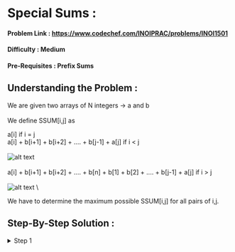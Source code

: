 # Special Sums :

#### Problem Link : https://www.codechef.com/INOIPRAC/problems/INOI1501
#### Difficulty : Medium
#### Pre-Requisites : Prefix Sums

## Understanding the Problem :

We are given two arrays of N integers -> a and b \
\
We define SSUM[i,j] as

a[i] if i = j \
a[i] + b[i+1] + b[i+2] + .... + b[j-1] + a[j]  if i < j \
\
![alt text](https://i.imgur.com/tr4ZGmN.png)\
\
a[i] + b[i+1] + b[i+2] + .... + b[n] + b[1] + b[2] + .... + b[j-1] + a[j] if i > j \
\
![alt text](https://i.imgur.com/rJrpEbB.png) \

We have to determine the maximum possible SSUM[i,j] for all pairs of i,j.

## Step-By-Step Solution :

<details>
  <summary> Step 1 </summary>
  
  </details>
